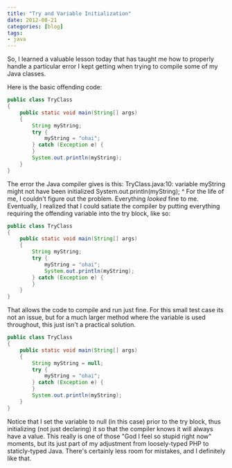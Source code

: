 ```yaml
---
title: "Try and Variable Initialization"
date: 2012-08-21
categories: [blog]
tags: 
- java
---
```

So, I learned a valuable lesson today that has taught me how to properly handle a particular error I kept getting when trying to compile some of my Java classes.
<!--more-->
Here is the basic offending code:

``` java
public class TryClass
{
    public static void main(String[] args)
    {
        String myString;
        try {
            myString = "ohai";
        } catch (Exception e) {
        }
        System.out.println(myString);
    }
}
```

The error the Java compiler gives is this:
    TryClass.java:10: variable myString might not have been initialized
            System.out.println(myString);
                               ^
For the life of me, I couldn't figure out the problem. Everything *looked* fine to me. Eventually, I realized that I could satiate the compiler by putting everything requiring the offending variable into the try block, like so:

``` java
public class TryClass
{
    public static void main(String[] args)
    {
        String myString;
        try {
            myString = "ohai";
            System.out.println(myString);
        } catch (Exception e) {
        }
    }
}
```

That allows the code to compile and run just fine. For this small test case its not an issue, but for a much larger method where the variable is used throughout, this just isn't a practical solution.

``` java
public class TryClass
{
    public static void main(String[] args)
    {
        String myString = null;
        try {
            myString = "ohai";
        } catch (Exception e) {
        }
        System.out.println(myString);
    }
}
```

Notice that I set the variable to null (in this case) prior to the try block, thus initializing (not just declaring) it so that the compiler knows it will always have a value. This really is one of those "God I feel so stupid right now" moments, but its just part of my adjustment from loosely-typed PHP to staticly-typed Java. There's certainly less room for mistakes, and I definitely like that.
